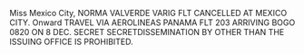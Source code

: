 Miss Mexico City, NORMA VALVERDE VARIG FLT CANCELLED AT MEXICO CITY. Onward TRAVEL VIA AEROLINEAS PANAMA FLT 203 ARRIVING BOGO 0820 ON 8 DEC. SECRET SECRETDISSEMINATION BY OTHER THAN THE ISSUING OFFICE IS PROHIBITED.